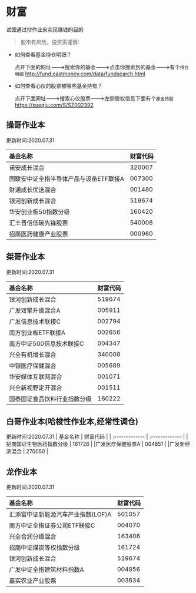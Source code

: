 # 财富
试图通过抄作业来实现赚钱的目的
>股市有风险，投资需谨慎!


- 如何查看基金持仓明细？

  点开下面的网址--->搜索你的基金--->点击你搜索到的基金--->有个`持仓明细`
  http://fund.eastmoney.com/data/fundsearch.html

- 如何查看心仪的股票被哪些基金持有？

    点开下面网址--->搜索心仪股票--->左侧股权信息下面有个`基金持股`
    https://xueqiu.com/S/SZ002392

## 操哥作业本
更新时间:2020.07.31

| 基金名称 | 财富代码     |
| :------------- | :------------- |
|诺安成长混合   | 320007  |
|国联安中证全指半导体产品与设备ETF联接A   | 007300  |
|财通成长优选混合   | 001480  |
|银河创新成长混合      | 519674       |
|华安创业板50指数分级   | 160420  |
|汇丰晋信低碳先锋股票   | 540008  |
|招商医药健康产业股票   | 000960  |

## 桀哥作业本
更新时间:2020.07.31

| 基金名称 | 财富代码     |
| :------------- | :------------- |
|银河创新成长混合      | 519674       |
|广发双擎升级混合A   | 005911  |
|广发信息技术联接C   |  002794 |
|南方创业板ETF联接A   | 002656  |
|南方中证500信息技术联接C   | 004347  |
|兴全有机增长混合   | 340008  |
|中银医疗保健混合   | 005689  |
|华安媒体互联网混合   | 001071  |
|兴全新视野定开混合   | 001511  |
|国泰国证食品饮料行业指数分级   | 160222  |





## 白哥作业本(哈梭性作业本,经常性调仓)
更新时间:2020.07.31
| 基金名称 | 财富代码     |
| :------------- | :------------- |
|招商国证生物医药指数分级      | 161726       |
|广发医疗保健股票A   | 004851  |
|广发新经济混合   |  270050 |






## 龙作业本
更新时间:2020.07.31

| 基金名称 | 财富代码     |
| :------------- | :------------- |
|汇添富中证新能源汽车产业指数(LOF)A   | 501057  |
|南方中证全指证券公司ETF联接C   | 004070  |
|兴全合润分级混合   | 163406  |
|招商中证煤炭等权指数分级   | 161724  |
|银河创新成长混合      | 519674       |
|广发中证全指建筑材料指数A   | 004856  |
|嘉实农业产业股票   | 003634  |
